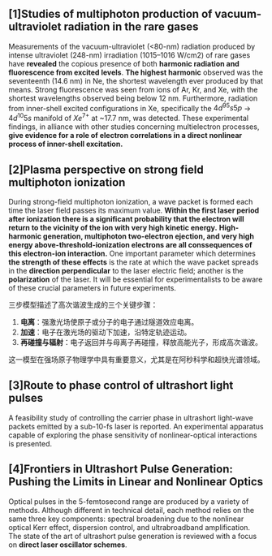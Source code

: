 ## [1]Studies of multiphoton production of vacuum-ultraviolet radiation in the rare gases

Measurements of the vacuum-ultraviolet (<80-nm) radiation produced by intense ultraviolet (248-nm) irradiation (1015–1016 W/cm2) of rare gases have **revealed** the copious presence of both **harmonic radiation and fluorescence from excited levels**. **The highest harmonic** observed was the seventeenth (14.6 nm) in Ne, the shortest wavelength ever produced by that means. Strong fluorescence was seen from ions of Ar, Kr, and Xe, with the shortest wavelengths observed being below 12 nm. Furthermore, radiation from inner-shell excited configurations in Xe, specifically the $4d^95s5p$ → $4d^{10}5s$ manifold of $Xe^{7+}$ at ~17.7 nm, was detected. These experimental findings, in alliance with other studies concerning multielectron processes, **give evidence for a role of electron correlations in a direct nonlinear process of inner-shell excitation.**

## [2]Plasma perspective on strong field multiphoton ionization
  
During strong-field multiphoton ionization, a wave packet is formed each time the laser field passes its maximum value. **Within the first laser period after ionization there is a significant probability that the electron will return to the vicinity of the ion with very high kinetic energy.** **High-harmonic generation, multiphoton two-electron ejection, and very high energy above-threshold-ionization electrons are all conssequences of this electron-ion interaction.** One important parameter which determines **the strength of these effects** is the rate at which the wave packet spreads in the **direction perpendicular** to the laser electric field; another is the **polarization** of the laser. It will be essential for experimentalists to be aware of these crucial parameters in future experiments.

三步模型描述了高次谐波生成的三个关键步骤：

1. **电离**：强激光场使原子或分子的电子通过隧道效应电离。
2. **加速**：电子在激光场的驱动下加速，沿特定轨迹运动。
3. **再碰撞与辐射**：电子返回并与母离子再碰撞，释放高能光子，形成高次谐波。

这一模型在强场原子物理学中具有重要意义，尤其是在阿秒科学和超快光谱领域。

## [3]Route to phase control of ultrashort light pulses

A feasibility study of controlling the carrier phase in ultrashort light-wave packets emitted by a sub-10-fs laser is reported. An experimental apparatus capable of exploring the phase sensitivity of nonlinear-optical interactions is presented.

## [4]Frontiers in Ultrashort Pulse Generation: Pushing the Limits in Linear and Nonlinear Optics

Optical pulses in the 5-femtosecond range are produced by a variety of methods. Although different in technical detail, each method relies on the same three key components: spectral broadening due to the nonlinear optical Kerr effect, dispersion control, and ultrabroadband amplification. The state of the art of ultrashort pulse generation is reviewed with a focus on **direct laser oscillator schemes**.

